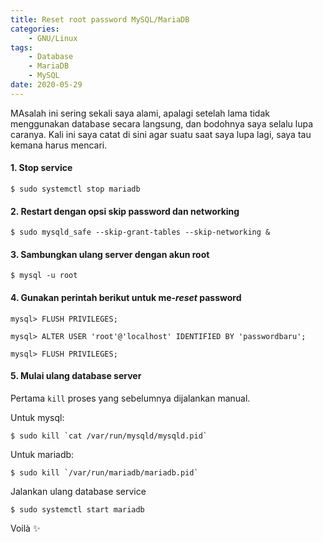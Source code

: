 ```yaml
---
title: Reset root password MySQL/MariaDB
categories:
    - GNU/Linux
tags:
    - Database
    - MariaDB
    - MySQL
date: 2020-05-29
---
```


MAsalah ini sering sekali saya alami, apalagi setelah lama tidak menggunakan
database secara langsung, dan bodohnya saya selalu lupa caranya. Kali ini saya
catat di sini agar suatu saat saya lupa lagi, saya tau kemana harus mencari.

<!--more-->

#### 1. Stop service

```
$ sudo systemctl stop mariadb
```

#### 2. Restart dengan opsi skip password dan networking

```
$ sudo mysqld_safe --skip-grant-tables --skip-networking &
```

#### 3. Sambungkan ulang server dengan akun root

```
$ mysql -u root
```

#### 4. Gunakan perintah berikut untuk me-_reset_ password

```
mysql> FLUSH PRIVILEGES;
```

```
mysql> ALTER USER 'root'@'localhost' IDENTIFIED BY 'passwordbaru';
```

```
mysql> FLUSH PRIVILEGES;
```

#### 5. Mulai ulang database server

Pertama `kill` proses yang sebelumnya dijalankan manual.

Untuk mysql:

```
$ sudo kill `cat /var/run/mysqld/mysqld.pid`
```

Untuk mariadb:

```
$ sudo kill `/var/run/mariadb/mariadb.pid`
```

Jalankan ulang database service

```
$ sudo systemctl start mariadb
```

Voilà :sparkles:
